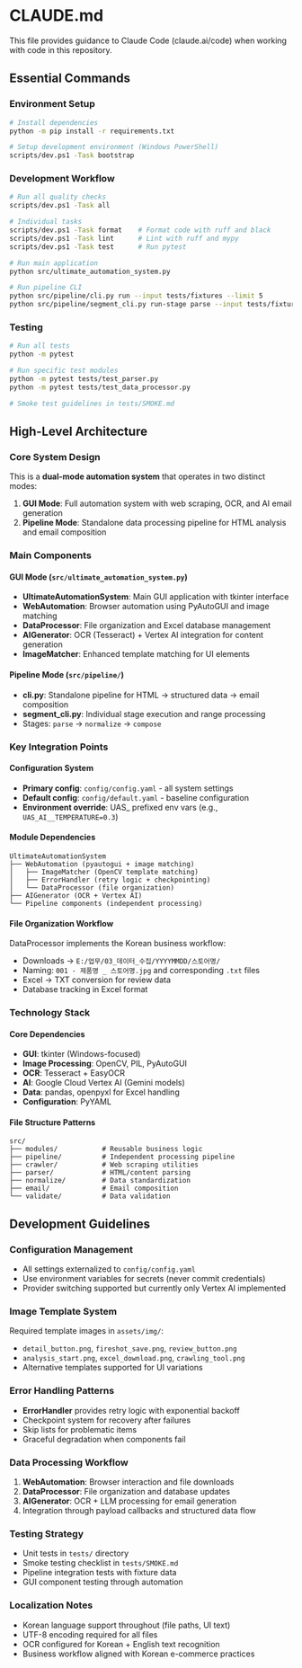 # CLAUDE.md

This file provides guidance to Claude Code (claude.ai/code) when working with code in this repository.

## Essential Commands

### Environment Setup
```bash
# Install dependencies
python -m pip install -r requirements.txt

# Setup development environment (Windows PowerShell)
scripts/dev.ps1 -Task bootstrap
```

### Development Workflow
```bash
# Run all quality checks
scripts/dev.ps1 -Task all

# Individual tasks
scripts/dev.ps1 -Task format    # Format code with ruff and black
scripts/dev.ps1 -Task lint      # Lint with ruff and mypy
scripts/dev.ps1 -Task test      # Run pytest

# Run main application
python src/ultimate_automation_system.py

# Run pipeline CLI
python src/pipeline/cli.py run --input tests/fixtures --limit 5
python src/pipeline/segment_cli.py run-stage parse --input tests/fixtures
```

### Testing
```bash
# Run all tests
python -m pytest

# Run specific test modules
python -m pytest tests/test_parser.py
python -m pytest tests/test_data_processor.py

# Smoke test guidelines in tests/SMOKE.md
```

## High-Level Architecture

### Core System Design
This is a **dual-mode automation system** that operates in two distinct modes:

1. **GUI Mode**: Full automation system with web scraping, OCR, and AI email generation
2. **Pipeline Mode**: Standalone data processing pipeline for HTML analysis and email composition

### Main Components

#### GUI Mode (`src/ultimate_automation_system.py`)
- **UltimateAutomationSystem**: Main GUI application with tkinter interface
- **WebAutomation**: Browser automation using PyAutoGUI and image matching
- **DataProcessor**: File organization and Excel database management
- **AIGenerator**: OCR (Tesseract) + Vertex AI integration for content generation
- **ImageMatcher**: Enhanced template matching for UI elements

#### Pipeline Mode (`src/pipeline/`)
- **cli.py**: Standalone pipeline for HTML → structured data → email composition
- **segment_cli.py**: Individual stage execution and range processing
- Stages: `parse` → `normalize` → `compose`

### Key Integration Points

#### Configuration System
- **Primary config**: `config/config.yaml` - all system settings
- **Default config**: `config/default.yaml` - baseline configuration
- **Environment override**: UAS_ prefixed env vars (e.g., `UAS_AI__TEMPERATURE=0.3`)

#### Module Dependencies
```
UltimateAutomationSystem
├── WebAutomation (pyautogui + image matching)
│   ├── ImageMatcher (OpenCV template matching)
│   ├── ErrorHandler (retry logic + checkpointing)
│   └── DataProcessor (file organization)
├── AIGenerator (OCR + Vertex AI)
└── Pipeline components (independent processing)
```

#### File Organization Workflow
DataProcessor implements the Korean business workflow:
- Downloads → `E:/업무/03_데이터_수집/YYYYMMDD/스토어명/`
- Naming: `001 - 제품명 _ 스토어명.jpg` and corresponding `.txt` files
- Excel → TXT conversion for review data
- Database tracking in Excel format

### Technology Stack

#### Core Dependencies
- **GUI**: tkinter (Windows-focused)
- **Image Processing**: OpenCV, PIL, PyAutoGUI
- **OCR**: Tesseract + EasyOCR
- **AI**: Google Cloud Vertex AI (Gemini models)
- **Data**: pandas, openpyxl for Excel handling
- **Configuration**: PyYAML

#### File Structure Patterns
```
src/
├── modules/           # Reusable business logic
├── pipeline/          # Independent processing pipeline
├── crawler/           # Web scraping utilities
├── parser/            # HTML/content parsing
├── normalize/         # Data standardization
├── email/             # Email composition
└── validate/          # Data validation
```

## Development Guidelines

### Configuration Management
- All settings externalized to `config/config.yaml`
- Use environment variables for secrets (never commit credentials)
- Provider switching supported but currently only Vertex AI implemented

### Image Template System
Required template images in `assets/img/`:
- `detail_button.png`, `fireshot_save.png`, `review_button.png`
- `analysis_start.png`, `excel_download.png`, `crawling_tool.png`
- Alternative templates supported for UI variations

### Error Handling Patterns
- **ErrorHandler** provides retry logic with exponential backoff
- Checkpoint system for recovery after failures
- Skip lists for problematic items
- Graceful degradation when components fail

### Data Processing Workflow
1. **WebAutomation**: Browser interaction and file downloads
2. **DataProcessor**: File organization and database updates
3. **AIGenerator**: OCR + LLM processing for email generation
4. Integration through payload callbacks and structured data flow

### Testing Strategy
- Unit tests in `tests/` directory
- Smoke testing checklist in `tests/SMOKE.md`
- Pipeline integration tests with fixture data
- GUI component testing through automation

### Localization Notes
- Korean language support throughout (file paths, UI text)
- UTF-8 encoding required for all files
- OCR configured for Korean + English text recognition
- Business workflow aligned with Korean e-commerce practices